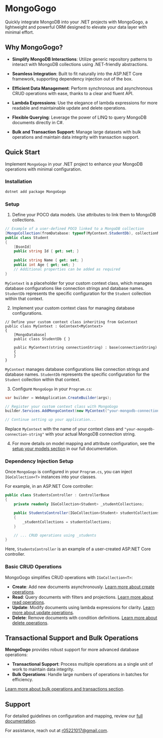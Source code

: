 # MongoGogo

Quickly integrate MongoDB into your .NET projects with MongoGogo, a lightweight and powerful ORM designed to elevate your data layer with minimal effort.



## Why MongoGogo?

- **Simplify MongoDB Interactions**: Utilize generic repository patterns to interact with MongoDB collections using .NET-friendly abstractions. 

- **Seamless Integration**: Built to fit naturally into the ASP.NET Core framework, supporting dependency injection out of the box. 

- **Efficient Data Management**: Perform synchronous and asynchronous CRUD operations with ease, thanks to a clear and fluent API. 

- **Lambda Expressions**: Use the elegance of lambda expressions for more readable and maintainable update and delete operations. 

- **Flexible Querying**: Leverage the power of LINQ to query MongoDB documents directly in C#.

- **Bulk and Transaction Support**: Manage large datasets with bulk operations and maintain data integrity with transaction support.

  

## Quick Start

Implement `MongoGogo` in your .NET project to enhance your MongoDB operations with minimal configuration.



### Installation

```powershell
dotnet add package MongoGogo
```



### Setup

1. Define your POCO data models. Use attributes to link them to MongoDB collections.

```c#
// Example of a user-defined POCO linked to a MongoDB collection
[MongoCollection(fromDatabase: typeof(MyContext.StudentDb), collectionName: "students")]
public class Student
{
    [BsonId]
    public string Id { get; set; }
    
    public string Name { get; set; }
    public int Age { get; set; }
    // Additional properties can be added as required
}
```

`MyContext` is a placeholder for your custom context class, which manages database configurations like connection strings and database names. `StudentDb` represents the specific configuration for the `Student` collection within that context.



2. Implement your custom context class for managing database configurations.

```
// Define your custom context class inheriting from GoContext
public class MyContext : GoContext<MyContext>
{
    [MongoDatabase]
    public class StudentDb { }

    public MyContext(string connectionString) : base(connectionString)
    {
    }
}

```

`MyContext` manages database configurations like connection strings and database names. `StudentDb` represents the specific configuration for the `Student` collection within that context.



3. Configure `MongoGogo` in your `Program.cs`:

```c#
var builder = WebApplication.CreateBuilder(args);

// Register your custom context class with MongoGogo
builder.Services.AddMongoContext(new MyContext("your-mongodb-connection-string"));

// Continue setting up your application...
```

Replace `MyContext` with the name of your context class and `"your-mongodb-connection-string"` with your actual MongoDB connection string.



4. For more details on model mapping and attribute configuration, see the [setup your models section](https://github.com/yamiew00/MongoGogo/blob/main/GUIDE_FULL.md#4-setup-your-models) in our full documentation.



### Dependency Injection Setup

Once `MongoGogo` is configured in your `Program.cs`, you can inject `IGoCollection<T>` instances into your classes.

For example, in an ASP.NET Core controller:

```c#
public class StudentsController : ControllerBase
{
    private readonly IGoCollection<Student> _studentCollections;

    public StudentsController(IGoCollection<Student> studentCollections)
    {
        _studentCollections = studentCollections;
    }

    // ... CRUD operations using _students
}
```

Here, `StudentsController` is an example of a user-created ASP.NET Core controller.



### Basic CRUD Operations

MongoGogo simplifies CRUD operations with `IGoCollection<T>`:

- **Create**: Add new documents asynchronously. [Learn more about create operations](https://github.com/yamiew00/MongoGogo/blob/main/GUIDE_FULL.md#insertone-and-insertoneasync).
- **Read**: Query documents with filters and projections. [Learn more about read operations](https://github.com/yamiew00/MongoGogo/blob/main/GUIDE_FULL.md#findfindasync-with-projection).
- **Update**: Modify documents using lambda expressions for clarity. [Learn more about update operations](https://github.com/yamiew00/MongoGogo/blob/main/GUIDE_FULL.md#updateone-updatemany-updateoneasync-updatemanyasync).
- **Delete**: Remove documents with condition definitions. [Learn more about delete operations](https://github.com/yamiew00/MongoGogo/blob/main/GUIDE_FULL.md#deletemany-and-deletemanyasync).



## Transactional Support and Bulk Operations

**MongoGogo** provides robust support for more advanced database operations:

- **Transactional Support**: Process multiple operations as a single unit of work to maintain data integrity.
- **Bulk Operations**: Handle large numbers of operations in batches for efficiency.

[Learn more about bulk operations and transactions section](https://github.com/yamiew00/MongoGogo/blob/main/GUIDE_FULL.md#8-bulk-operations-for-efficient-data-management).



## Support

For detailed guidelines on configuration and mapping, review our [full documentation](https://github.com/yamiew00/MongoGogo/blob/main/GUIDE_FULL.md).

For assistance, reach out at [r05221017@gmail.com](mailto:r05221017@gmail.com).

